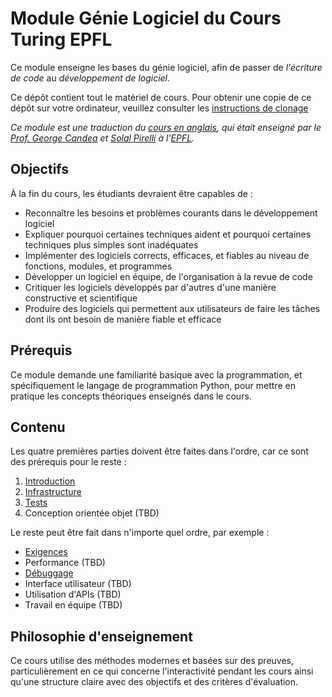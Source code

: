 # Module Génie Logiciel du Cours Turing EPFL

Ce module enseigne les bases du génie logiciel, afin de passer de _l'écriture de code_ au _développement de logiciel_.

Ce dépôt contient tout le matériel de cours.
Pour obtenir une copie de ce dépôt sur votre ordinateur, veuillez consulter les [instructions de clonage](documentation/Cloning.md)

_Ce module est une traduction du [cours en anglais](https://github.com/sweng-epfl/public),_
_qui était enseigné par le [Prof. George Candea](https://dslab.epfl.ch/people/candea/) et [Solal Pirelli](https://dslab.epfl.ch/people/pirelli/) à l'[EPFL](https://ic.epfl.ch)._


## Objectifs

À la fin du cours, les étudiants devraient être capables de :
- Reconnaître les besoins et problèmes courants dans le développement logiciel
- Expliquer pourquoi certaines techniques aident et pourquoi certaines techniques plus simples sont inadéquates
- Implémenter des logiciels corrects, efficaces, et fiables au niveau de fonctions, modules, et programmes
- Développer un logiciel en équipe, de l'organisation à la revue de code
- Critiquer les logiciels développés par d'autres d'une manière constructive et scientifique
- Produire des logiciels qui permettent aux utilisateurs de faire les tâches dont ils ont besoin de manière fiable et efficace


## Prérequis

Ce module demande une familiarité basique avec la programmation, et spécifiquement le langage de programmation Python, pour mettre en pratique les concepts théoriques enseignés dans le cours.


## Contenu

Les quatre premières parties doivent être faites dans l'ordre, car ce sont des prérequis pour le reste :

1. [Introduction](cours/Introduction/)
2. [Infrastructure](cours/Infrastructure/)
3. [Tests](cours/Tests/)
4. Conception orientée objet (TBD)

Le reste peut être fait dans n'importe quel ordre, par exemple :

- [Exigences](cours/Exigences/)
- Performance (TBD)
- [Débuggage](cours/Débuggage/)
- Interface utilisateur (TBD)
- Utilisation d'APIs (TBD)
- Travail en équipe (TBD)


## Philosophie d'enseignement

Ce cours utilise des méthodes modernes et basées sur des preuves, particulièrement en ce qui concerne l'interactivité pendant les cours
ainsi qu'une structure claire avec des objectifs et des critères d'évaluation.
